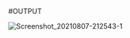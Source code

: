 #OUTPUT

![Screenshot_20210807-212543-1](https://user-images.githubusercontent.com/88591578/128632408-1ccebff6-c880-442c-9f8e-81ce8168abc9.jpg)
